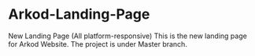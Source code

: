 # Arkod-Landing-Page
New Landing Page (All platform-responsive)
This is the new landing page for Arkod Website.
The project is under Master branch.
